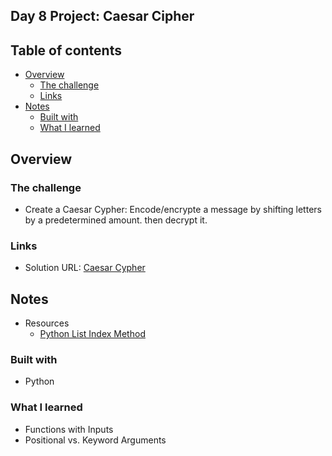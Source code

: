 ## Day 8 Project: Caesar Cipher

## Table of contents

- [Overview](#overview)
  - [The challenge](#the-challenge)
  - [Links](#links)
- [Notes](#notes)
  - [Built with](#built-with)
  - [What I learned](#what-i-learned)

## Overview

### The challenge

- Create a Caesar Cypher: Encode/encrypte a message by shifting letters by a predetermined amount.
then decrypt it. 

### Links

- Solution URL: [Caesar Cypher](https://github.com/Mikerniker/100_Days_of_Python/tree/main/Day8)

## Notes

- Resources
  - [Python List Index Method](https://www.w3schools.com/python/ref_list_index.asp)


### Built with

- Python

### What I learned
- Functions with Inputs
- Positional vs. Keyword Arguments 
